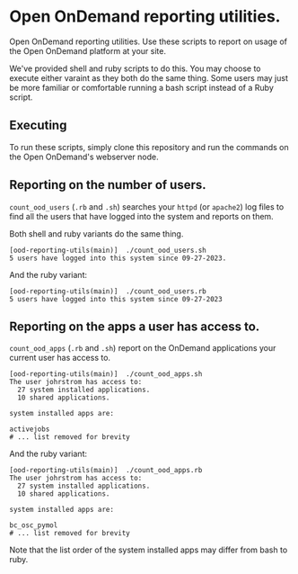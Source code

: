 # Open OnDemand reporting utilities.

Open OnDemand reporting utilities.  Use these scripts to report on usage
of the Open OnDemand platform at your site.

We've provided shell and ruby scripts to do this. You may choose to execute
either varaint as they both do the same thing.  Some users may just be more
familiar or comfortable running a bash script instead of a Ruby script.

## Executing

To run these scripts, simply clone this repository and run the commands
on the Open OnDemand's webserver node.

## Reporting on the number of users.

`count_ood_users` (`.rb` and `.sh`) searches your `httpd` (or `apache2`)
log files to find all the users that have logged into the system and reports on them.

Both shell and ruby variants do the same thing.

```
[ood-reporting-utils(main)]  ./count_ood_users.sh 
5 users have logged into this system since 09-27-2023.
```

And the ruby variant:
```
[ood-reporting-utils(main)]  ./count_ood_users.rb
5 users have logged into this system since 09-27-2023
```

## Reporting on the apps a user has access to.

`count_ood_apps` (`.rb` and `.sh`) report on the OnDemand applications
your current user has access to.

```
[ood-reporting-utils(main)]  ./count_ood_apps.sh
The user johrstrom has access to:
  27 system installed applications.
  10 shared applications.

system installed apps are:

activejobs
# ... list removed for brevity
```

And the ruby variant:
```
[ood-reporting-utils(main)]  ./count_ood_apps.rb 
The user johrstrom has access to:
  27 system installed applications.
  10 shared applications.

system installed apps are:

bc_osc_pymol
# ... list removed for brevity
```

Note that the list order of the system installed apps may differ from bash to
ruby.
